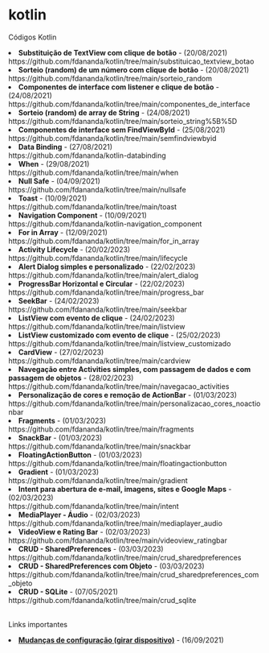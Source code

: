 # kotlin
Códigos Kotlin
<li><b>Substituição de TextView com clique de botão</b> - (20/08/2021)<br>https://github.com/fdananda/kotlin/tree/main/substituicao_textview_botao</li>
<li><b>Sorteio (random) de um número com clique de botão</b> - (20/08/2021)<br>https://github.com/fdananda/kotlin/tree/main/sorteio_random</li>
<li><b>Componentes de interface com listener e clique de botão</b> - (24/08/2021)<br>https://github.com/fdananda/kotlin/tree/main/componentes_de_interface</li>
<li><b>Sorteio (random) de array de String</b> - (24/08/2021)<br>https://github.com/fdananda/kotlin/tree/main/sorteio_string%5B%5D</li>
<li><b>Componentes de interface sem FindViewById</b> - (25/08/2021)<br>https://github.com/fdananda/kotlin/tree/main/semfindviewbyid</li>
<li><b>Data Binding</b> - (27/08/2021)<br>https://github.com/fdananda/kotlin-databinding</li>
<li><b>When</b> - (29/08/2021)<br>https://github.com/fdananda/kotlin/tree/main/when</li>
<li><b>Null Safe</b> - (04/09/2021)<br>https://github.com/fdananda/kotlin/tree/main/nullsafe</li>
<li><b>Toast</b> - (10/09/2021)<br>https://github.com/fdananda/kotlin/tree/main/toast</li>
<li><b>Navigation Component</b> - (10/09/2021)<br>https://github.com/fdananda/kotlin-navigation_component</li>
<li><b>For in Array</b> - (12/09/2021)<br>https://github.com/fdananda/kotlin/tree/main/for_in_array</li>
<li><b>Activity Lifecycle</b> - (20/02/2023)<br>https://github.com/fdananda/kotlin/tree/main/lifecycle</li>
<li><b>Alert Dialog simples e personalizado</b> - (22/02/2023)<br>https://github.com/fdananda/kotlin/tree/main/alert_dialog</li>
<li><b>ProgressBar Horizontal e Circular</b> - (22/02/2023)<br>https://github.com/fdananda/kotlin/tree/main/progress_bar</li>
<li><b>SeekBar</b> - (24/02/2023)<br>https://github.com/fdananda/kotlin/tree/main/seekbar</li>
<li><b>ListView com evento de clique</b> - (24/02/2023)<br>https://github.com/fdananda/kotlin/tree/main/listview</li>
<li><b>ListView customizado com evento de clique</b> - (25/02/2023)<br>https://github.com/fdananda/kotlin/tree/main/listview_customizado</li>
<li><b>CardView</b> - (27/02/2023)<br>https://github.com/fdananda/kotlin/tree/main/cardview</li>
<li><b>Navegação entre Activities simples, com passagem de dados e com passagem de objetos</b> - (28/02/2023)<br>https://github.com/fdananda/kotlin/tree/main/navegacao_activities</li>
<li><b>Personalização de cores e remoção de ActionBar</b> - (01/03/2023)<br>https://github.com/fdananda/kotlin/tree/main/personalizacao_cores_noactionbar</li>
<li><b>Fragments</b> - (01/03/2023)<br>https://github.com/fdananda/kotlin/tree/main/fragments</li>
<li><b>SnackBar</b> - (01/03/2023)<br>https://github.com/fdananda/kotlin/tree/main/snackbar</li>
<li><b>FloatingActionButton</b> - (01/03/2023)<br>https://github.com/fdananda/kotlin/tree/main/floatingactionbutton</li>
<li><b>Gradient</b> - (01/03/2023)<br>https://github.com/fdananda/kotlin/tree/main/gradient</li>
<li><b>Intent para abertura de e-mail, imagens, sites e Google Maps</b> - (02/03/2023)<br>https://github.com/fdananda/kotlin/tree/main/intent</li>
<li><b>MediaPlayer - Áudio</b> - (02/03/2023)<br>https://github.com/fdananda/kotlin/tree/main/mediaplayer_audio</li>
<li><b>VideoView e Rating Bar</b> - (02/03/2023)<br>https://github.com/fdananda/kotlin/tree/main/videoview_ratingbar</li>
<li><b>CRUD - SharedPreferences</b> - (03/03/2023)<br>https://github.com/fdananda/kotlin/tree/main/crud_sharedpreferences</li>
<li><b>CRUD - SharedPreferences com Objeto</b> - (03/03/2023)<br>https://github.com/fdananda/kotlin/tree/main/crud_sharedpreferences_com_objeto</li>
<li><b>CRUD - SQLite</b> - (07/05/2021)<br>https://github.com/fdananda/kotlin/tree/main/crud_sqlite</li>

<p><br>
Links importantes
<li><b><a href=https://developer.android.com/codelabs/basic-android-kotlin-training-activity-lifecycle?hl=pt&continue=https%3A%2F%2Fdeveloper.android.com%2Fcourses%2Fpathways%2Fandroid-basics-kotlin-unit-3-pathway-1%3Fhl%3Dpt%23codelab-https%3A%2F%2Fdeveloper.android.com%2Fcodelabs%2Fbasic-android-kotlin-training-activity-lifecycle#4>Mudanças de configuração (girar dispositivo)<a></b> - (16/09/2021)<br></li>

